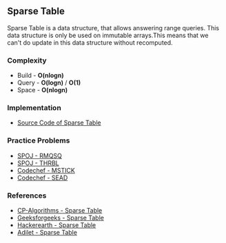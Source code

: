 ## Sparse Table

Sparse Table is a data structure, that allows answering range queries. This data structure is only be used on immutable arrays.This means that we can't do update in this data structure without recomputed.

### Complexity
* Build - **O(nlogn)**
* Query - **O(logn)** / **O(1)** 
* Space - **O(nlogn)**

### Implementation
- [Source Code of Sparse Table](https://github.com/Saikat-S/algorithms/blob/master/Data_Structures/sparse_table/sparse_table.cpp)

### Practice Problems
* [SPOJ - RMQSQ](https://www.spoj.com/problems/RMQSQ/)
* [SPOJ - THRBL](https://www.spoj.com/problems/THRBL/)
* [Codechef - MSTICK](https://www.codechef.com/problems/MSTICK)
* [Codechef - SEAD](https://www.codechef.com/problems/SEAD)

### References
* [CP-Algorithms - Sparse Table](https://cp-algorithms.com/data_structures/sparse-table.html)
* [Geeksforgeeks - Sparse Table](https://www.geeksforgeeks.org/sparse-table/)
* [Hackerearth - Sparse Table](https://www.hackerearth.com/practice/notes/sparse-table/)
* [Adilet - Sparse Table](http://adilet.org/blog/sparse-table/)

